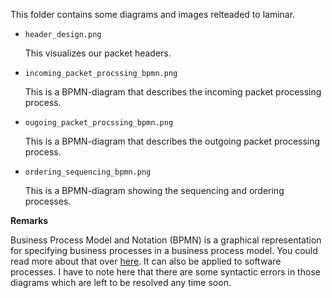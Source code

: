 This folder contains some diagrams and images relteaded to laminar. 

- `header_design.png`

    This visualizes our packet headers. 
- `incoming_packet_procssing_bpmn.png`

    This is a BPMN-diagram that describes the incoming packet processing process. 

- `ougoing_packet_procssing_bpmn.png`

    This is a BPMN-diagram that describes the outgoing packet processing process.
    
- `ordering_sequencing_bpmn.png`

    This is a BPMN-diagram showing the sequencing and ordering processes.
    
**Remarks**

Business Process Model and Notation (BPMN) is a graphical representation for specifying business processes in a business process model. 
You could read more about that over [here](https://en.wikipedia.org/wiki/Business_Process_Model_and_Notation). It can also be applied to software processes.
I have to note here that there are some syntactic errors in those diagrams which are left to be resolved any time soon. 